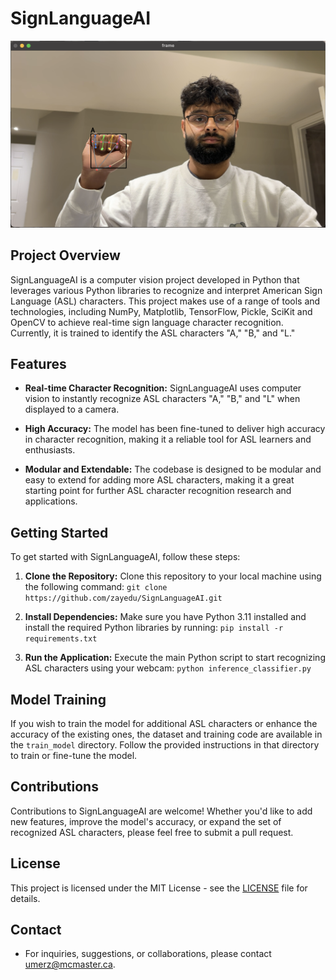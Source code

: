 # SignLanguageAI

![Project Demo](Resources/SignLanguageDetection_Demo.png)

## Project Overview

SignLanguageAI is a computer vision project developed in Python that leverages various Python libraries to recognize and interpret American Sign Language (ASL) characters. This project makes use of a range of tools and technologies, including NumPy, Matplotlib, TensorFlow, Pickle, SciKit and OpenCV to achieve real-time sign language character recognition. Currently, it is trained to identify the ASL characters "A," "B," and "L."

## Features

- **Real-time Character Recognition:** SignLanguageAI uses computer vision to instantly recognize ASL characters "A," "B," and "L" when displayed to a camera.

- **High Accuracy:** The model has been fine-tuned to deliver high accuracy in character recognition, making it a reliable tool for ASL learners and enthusiasts.

- **Modular and Extendable:** The codebase is designed to be modular and easy to extend for adding more ASL characters, making it a great starting point for further ASL character recognition research and applications.

## Getting Started

To get started with SignLanguageAI, follow these steps:

1. **Clone the Repository:** Clone this repository to your local machine using the following command: `git clone https://github.com/zayedu/SignLanguageAI.git`

2. **Install Dependencies:** Make sure you have Python 3.11 installed and install the required Python libraries by running: `pip install -r requirements.txt`

3. **Run the Application:** Execute the main Python script to start recognizing ASL characters using your webcam: `python inference_classifier.py`

## Model Training

If you wish to train the model for additional ASL characters or enhance the accuracy of the existing ones, the dataset and training code are available in the `train_model` directory. Follow the provided instructions in that directory to train or fine-tune the model.

## Contributions

Contributions to SignLanguageAI are welcome! Whether you'd like to add new features, improve the model's accuracy, or expand the set of recognized ASL characters, please feel free to submit a pull request.

## License

This project is licensed under the MIT License - see the [LICENSE](Resources/License) file for details.

## Contact

- For inquiries, suggestions, or collaborations, please contact [umerz@mcmaster.ca](mailto:umerz@mcmaster.ca).
